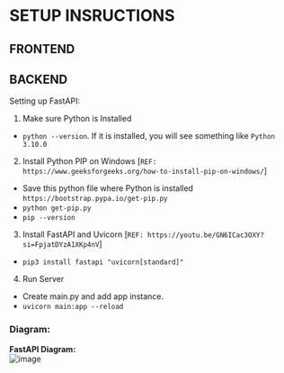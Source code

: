 # SETUP INSRUCTIONS

## FRONTEND

## BACKEND
Setting up FastAPI:
1) Make sure Python is Installed
  - `python --version`. If it is installed, you will see something like `Python 3.10.0`
2) Install Python PIP on Windows [`REF: https://www.geeksforgeeks.org/how-to-install-pip-on-windows/`]
- Save this python file where Python is installed `https://bootstrap.pypa.io/get-pip.py`
- `python get-pip.py`
- `pip --version`
3) Install FastAPI and Uvicorn [`REF: https://youtu.be/GN6ICac3OXY?si=FpjatDYzA1XKp4nV`]
- `pip3 install fastapi "uvicorn[standard]"`
4) Run Server
- Create main.py and add app instance.
- `uvicorn main:app --reload`


### Diagram: 
**FastAPI Diagram:** <br>
![image](https://github.com/user-attachments/assets/df6d5ef2-7907-4824-add7-568b614569f5)
